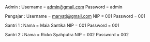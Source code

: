 Admin :
Username	= admin@gmail.com
Password	= admin

Pengajar :
Username	= maryati@gmail.com
NIP		= 001
Password	= 001

Santri 1 :
Nama		= Maia Santika
NIP		= 001
Password	= 001

Santri 2 :
Nama		= Ricko Syahputra
NIP		= 002
Password	= 002
